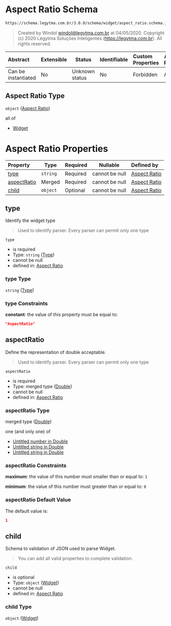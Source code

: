 # Aspect Ratio Schema

```txt
https://schema.legytma.com.br/3.0.0/schema/widget/aspect_ratio.schema.json
```




> Created by Windol [windol@legytma.com.br](mailto:windol@legytma.com.br) at 04/05/2020.
> Copyright (c) 2020 Legytma Soluções Inteligentes (<https://legytma.com.br>). All rights reserved.
>

| Abstract            | Extensible | Status         | Identifiable | Custom Properties | Additional Properties | Access Restrictions | Defined In                                                                                   |
| :------------------ | ---------- | -------------- | ------------ | :---------------- | --------------------- | ------------------- | -------------------------------------------------------------------------------------------- |
| Can be instantiated | No         | Unknown status | No           | Forbidden         | Allowed               | none                | [aspect_ratio.schema.json](../schema/widget/aspect_ratio.schema.json) |

## Aspect Ratio Type

`object` ([Aspect Ratio](aspect_ratio.md))

all of

-   [Widget](input_decoration-properties-widget-5.md)

# Aspect Ratio Properties

| Property                    | Type     | Required | Nullable       | Defined by                                                                                                                                      |
| :-------------------------- | -------- | -------- | -------------- | :---------------------------------------------------------------------------------------------------------------------------------------------- |
| [type](#type)               | `string` | Required | cannot be null | [Aspect Ratio](widget-definitions-type.md)   |
| [aspectRatio](#aspectRatio) | Merged   | Required | cannot be null | [Aspect Ratio](app_bar_theme-properties-double.md) |
| [child](#child)             | `object` | Optional | cannot be null | [Aspect Ratio](input_decoration-properties-widget-5.md)  |

## type

Identify the widget type


> Used to identify parser. Every parser can permit only one type
>

`type`

-   is required
-   Type: `string` ([Type](widget-definitions-type.md))
-   cannot be null
-   defined in: [Aspect Ratio](widget-definitions-type.md)

### type Type

`string` ([Type](widget-definitions-type.md))

### type Constraints

**constant**: the value of this property must be equal to:

```json
"AspectRatio"
```

## aspectRatio

Define the representation of double acceptable.


> Used to identify parser. Every parser can permit only one type
>

`aspectRatio`

-   is required
-   Type: merged type ([Double](app_bar_theme-properties-double.md))
-   cannot be null
-   defined in: [Aspect Ratio](app_bar_theme-properties-double.md)

### aspectRatio Type

merged type ([Double](app_bar_theme-properties-double.md))

one (and only one) of

-   [Untitled number in Double](double-definitions-doublenumber.md)
-   [Untitled string in Double](double-definitions-doublestring.md)
-   [Untitled string in Double](double-definitions-doubleenum.md)

### aspectRatio Constraints

**maximum**: the value of this number must smaller than or equal to: `1`

**minimum**: the value of this number must greater than or equal to: `0`

### aspectRatio Default Value

The default value is:

```json
1
```

## child

Schema to validation of JSON used to parse Widget.


> You can add all valid properties to complete validation.
>

`child`

-   is optional
-   Type: `object` ([Widget](input_decoration-properties-widget-5.md))
-   cannot be null
-   defined in: [Aspect Ratio](input_decoration-properties-widget-5.md)

### child Type

`object` ([Widget](input_decoration-properties-widget-5.md))
